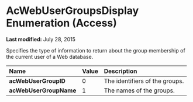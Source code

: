 
# AcWebUserGroupsDisplay Enumeration (Access)

 **Last modified:** July 28, 2015

Specifies the type of information to return about the group membership of the current user of a Web database.


|**Name**|**Value**|**Description**|
|:-----|:-----|:-----|
| **acWebUserGroupID**|0|The identifiers of the groups.|
| **acWebUserGroupName**|1|The names of the groups.|
